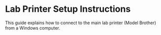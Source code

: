 # Lab Printer Setup Instructions

This guide explains how to connect to the main lab printer (Model Brother) from a Windows computer.
